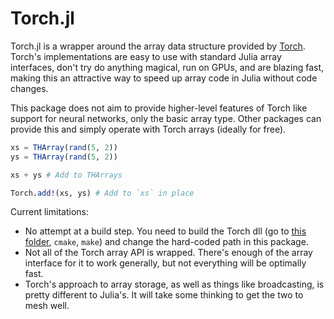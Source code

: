# Torch.jl

Torch.jl is a wrapper around the array data structure provided by [Torch](https://github.com/torch/torch7). Torch's implementations are easy to use with standard Julia array interfaces, don't try do anything magical, run on GPUs, and are blazing fast, making this an attractive way to speed up array code in Julia without code changes.

This package does not aim to provide higher-level features of Torch like support for neural networks, only the basic array type. Other packages can provide this and simply operate with Torch arrays (ideally for free).

```julia
xs = THArray(rand(5, 2))
ys = THArray(rand(5, 2))

xs + ys # Add to THArrays

Torch.add!(xs, ys) # Add to `xs` in place
```

Current limitations:

* No attempt at a build step. You need to build the Torch dll (go to [this folder](https://github.com/torch/torch7/tree/master/lib/TH), `cmake`, `make`) and change the hard-coded path in this package.
* Not all of the Torch array API is wrapped. There's enough of the array interface for it to work generally, but not everything will be optimally fast.
* Torch's approach to array storage, as well as things like broadcasting, is pretty different to Julia's. It will take some thinking to get the two to mesh well.
